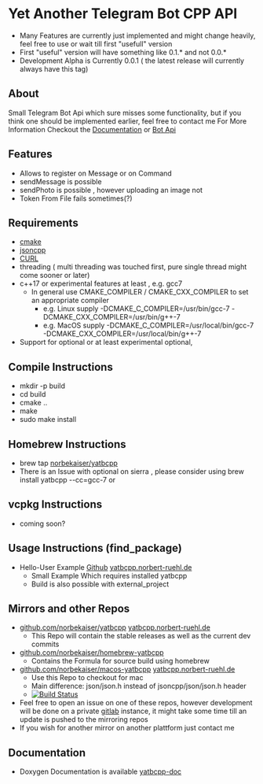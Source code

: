 # Yet Another Telegram Bot CPP API

* Many Features are currently just implemented and might change heavily, feel free to use or wait till first "usefull" version
* First "useful" version will have something like 0.1.* and not 0.0.*
* Development Alpha is Currently 0.0.1 ( the latest release will currently always have this tag)

## About 
Small Telegram Bot Api which sure misses some functionality, but if you think one should be implemented earlier, feel free to contact me
For More Information Checkout the [Documentation](https://yatbcpp.norbert-ruehl.de/doc) or [Bot Api](https://core.telegram.org/bots/api)


## Features 
* Allows to register on Message or on Command
* sendMessage is possible
* sendPhoto is possible , however uploading an image not
* Token From File fails sometimes(?)

## Requirements 
* [cmake](https://cmake.org/) 
* [jsoncpp](https://github.com/open-source-parsers/jsoncpp)
* [CURL](https://github.com/curl/curl)
* threading ( multi threading was touched first, pure single thread might come sooner or later)
* c++17 or experimental features at least , e.g. gcc7
    * In general use CMAKE_COMPILER / CMAKE_CXX_COMPILER to set an appropriate compiler
        * e.g. Linux supply -DCMAKE_C_COMPILER=/usr/bin/gcc-7 -DCMAKE_CXX_COMPILER=/usr/bin/g++-7
        * e.g. MacOS supply -DCMAKE_C_COMPILER=/usr/local/bin/gcc-7 -DCMAKE_CXX_COMPILER=/usr/local/bin/g++-7
* Support for optional or at least experimental optional,        

## Compile Instructions
* mkdir -p build
* cd build
* cmake ..
* make
* sudo make install

## Homebrew Instructions
* brew tap [norbekaiser/yatbcpp](https://github.com/norbekaiser/homebrew-yatbcpp)
* There is an Issue with optional on sierra , please consider using  brew install yatbcpp --cc=gcc-7 or 

## vcpkg Instructions
* coming soon?

## Usage Instructions (find_package)
* Hello-User Example [Github](https://norbekaiser/yatbcpp-hello-user) [yatbcpp.norbert-ruehl.de](https://yatbcpp.norbert-ruehl.de/src/?p=yatbcpp-example-hello-user;a=tree)
    * Small Example Which requires installed yatbcpp
    * Build is also possible with external_project


## Mirrors and other Repos
* [github.com/norbekaiser/yatbcpp](https://github.com/norbekaiser/yatbcpp.git) [yatbcpp.norbert-ruehl.de](https://yatbcpp.norbert-ruehl.de/src/?p=yatbcpp;a=tree)
    * This Repo will contain the stable releases as well as the current dev commits
* [github.com/norbekaiser/homebrew-yatbcpp](https://github.com/norbekaiser/homebrew-yatbcpp.git)
    * Contains the Formula for source build using homebrew
* [github.com/norbekaiser/macos-yatbcpp](https://github.com/norbekaiser/yatbcpp-macos) [yatbcpp.norbert-ruehl.de](https://yatbcpp.norbert-ruehl.de/src/?p=yatbcpp-macos;a=tree)
    * Use this Repo to checkout for mac
    * Main difference: json/json.h instead of jsoncpp/json/json.h header
    * [![Build Status](https://travis-ci.org/norbekaiser/yatbcpp-macos.svg?branch=master)](https://travis-ci.org/norbekaiser/yatbcpp-macos)
* Feel free to open an issue on one of these repos, however development will be done on a private [gitlab](https://gitlab.norbert-ruehl.de/yatbcpp/yatbcpp) instance, it might take some time till an update is pushed to the mirroring repos
* If you wish for another mirror on another plattform just contact me

## Documentation
* Doxygen Documentation is available [yatbcpp-doc](https://yatbcpp.norbert-ruehl.de/doc)
